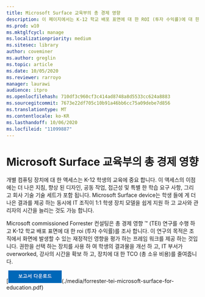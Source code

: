 ```yaml
---
title: Microsoft Surface 교육부의 총 경제 영향
description: 이 페이지에서는 K-12 학교 배포 표면에 대 한 ROI (투자 수익률)에 대 한 Forrester 컨설팅 연구의 다운로드 가능한 PDF를 제공 합니다.
ms.prod: w10
ms.mktglfcycl: manage
ms.localizationpriority: medium
ms.sitesec: library
author: coveminer
ms.author: greglin
ms.topic: article
ms.date: 10/05/2020
ms.reviewer: rarroyo
manager: laurawi
audience: itpro
ms.openlocfilehash: 710df3c960cf3c414ad8748a8d5533cc624a8883
ms.sourcegitcommit: 7673e22df705c10b91a46bb6cc75a09debe7d856
ms.translationtype: MT
ms.contentlocale: ko-KR
ms.lasthandoff: 10/06/2020
ms.locfileid: "11099887"
---
```

# Microsoft Surface 교육부의 총 경제 영향

개별 컴퓨팅 장치에 대 한 액세스는 K-12 학생의 교육에 중요 합니다. 이 액세스의 이점에는 더 나은 지침, 향상 된 디자인, 공동 작업, 접근성 및 특별 한 학습 요구 사항, 그리고 회사 기술 기술 세트가 포함 됩니다. Microsoft Surface device는 학생 들에 게 더 나은 결과를 제공 하는 동시에 IT 조직이 1:1 학생 장치 모델을 쉽게 지원 하 고 교사와 관리자의 시간을 늘리는 것도 가능 합니다.

Microsoft commissioned Forrester 컨설팅은 총 경제 영향 &trade; (TEI) 연구를 수행 하 고 K-12 학교 배포 표면에 대 한 roi (투자 수익률)를 조사 합니다. 이 연구의 목적은 조직에서 화면에 발생할 수 있는 재정적인 영향을 평가 하는 프레임 워크를 제공 하는 것입니다. 권한을 선택 하는 장치를 사용 하 여 학생의 결과물을 개선 하 고, IT 부서가 overworked, 강사의 시간을 확보 하 고, 장치에 대 한 TCO (총 소유 비용)를 줄여줍니다.

[![TMicrosoft Surface 교육부의 총 경제 영향](./images/download-report.png)(./media/forrester-tei-microsoft-surface-for-education.pdf)



